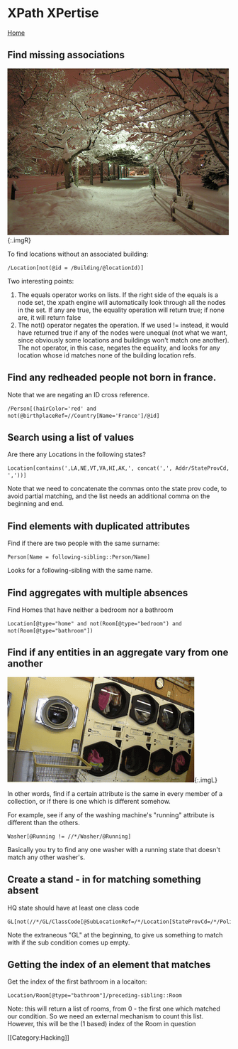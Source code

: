 # XPath XPertise

[Home](../index.html)


##  Find missing associations 

![](../assets/images/xpath1.jpg){:.imgR}

To find locations without an associated building:

    /Location[not(@id = /Building/@locationId)]

Two interesting points:

1. The equals operator works on lists. If the right side of the equals is a node set, the xpath engine will automatically look through all the nodes in the set. If any are true, the equality operation will return true; if none are, it will return false
2. The not() operator negates the operation. If we used != instead, it would have returned true if any of the nodes were unequal (not what we want, since obviously some locations and buildings won't match one another). The not operator, in this case, negates the equality, and looks for any location whose id matches none of the building location refs.


##  Find any redheaded people not born in france. 

Note that we are negating an ID cross reference.

    /Person[(hairColor='red' and not(@birthplaceRef=//Country[Name='France']/@id]

##  Search using a list of values 

Are there any Locations in the following states?

    Location[contains(',LA,NE,VT,VA,HI,AK,', concat(',', Addr/StateProvCd, ','))]

Note that we need to concatenate the commas onto the state prov code, to avoid partial matching, and the list needs an additional comma on the beginning and end.


##  Find elements with duplicated attributes 

Find if there are two people with the same surname:

    Person[Name = following-sibling::Person/Name]

Looks for a following-sibling with the same name. 


##  Find aggregates with multiple absences 

Find Homes that have neither a bedroom nor a bathroom

    Location[@type="home" and not(Room[@type="bedroom") and not(Room[@type="bathroom"])


##  Find if any entities in an aggregate vary from one another 

![](../assets/images/xpath2.gif){:.imgL}

In other words, find if a certain attribute is the same in every member of a collection, or if there is one which is different somehow.

For example, see if any of the washing machine's "running" attribute is different than the others. 


    Washer[@Running != //*/Washer/@Running]

Basically you try to find any one washer with a running state that doesn't match any other washer's.



##  Create a stand - in for matching something absent 

HQ state should have at least one class code

    GL[not(//*/GL/ClassCode[@SubLocationRef=/*/Location[StateProvCd=/*/Policy/HQState]/SubLocation/@id])]

Note the extraneous "GL" at the beginning, to give us something to match with if the sub condition comes up empty.


##  Getting the index of an element that matches 

Get the index of the first bathroom in a locaiton:

    Location/Room[@type="bathroom"]/preceding-sibling::Room

Note: this will return a list of rooms, from 0 - the first one which matched our condition. So we need an external mechanism to count this list. However, this will be the (1 based) index of the Room in question 


[[Category:Hacking]]

